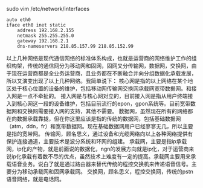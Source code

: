 sudo vim /etc/network/interfaces
```
auto eth0
iface eth0 inet static
    address 192.168.2.155
    netmask 255.255.255.0
    gateway 192.168.2.1
    dns-nameservers 218.85.157.99 218.85.152.99
```

以上几种网络是现代通信网络的标准体系构成，也就是运营商的网络维护工作的组织构架，传统的通信网分为移动网和固网，固网又分传输网，数据网，交换网，由于现在运营商都是全业务运营商，且业务都在不断融合并向分组数据化承载发展，所以又演变出现了以上几种网络。我简单说下：
核心网是指的以上网络在某个地区处于核心位置的设备的维护，包括移动网传输网交换网承载网宽带数据网。和接入网是一点不牵扯的。
接入网是与核心网对立的，目前接入网是指从用户终端接入到核心网这一段的设备维护，包括目前流行的epon，gpon系统等。目前宽带数据网和交换网需要接入网的支持，其他不需要。
数据网，虽然现在所有的网络都在向数据承载靠拢，但在你这里应该是指的传统的数据网，包括基础数据网（atm，ddn，fr）和宽带数据网。现在基础数据网用户已经寥寥无几，所以主要是指的宽带网。
传输网，顾名思义，通过设备和光缆网络向以上各种网络提供有保护连接通道，主要技术是波分系统和环网的组建。
承载网，主要是指ip承载网，ip化的产物，就是前面说的数据化，ngn的发展方向就是ip化，对于运营商来说ip化承载有着数不尽的优点，虽然技术上难度有一定的提高。承载网主要用来承载语音业务。说白了就是通过路由器来替代传统的程控交换机来传递语音信号。主要分为移动承载网和固网承载网。
交换网，顾名思义，程控交换网，传统的pstn语音网络，就是电话网。